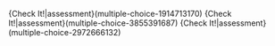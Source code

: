{Check It!|assessment}(multiple-choice-1914713170)
{Check It!|assessment}(multiple-choice-3855391687)
{Check It!|assessment}(multiple-choice-2972666132)

